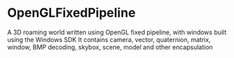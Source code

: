 # OpenGLFixedPipeline
A 3D roaming world written using OpenGL fixed pipeline, with windows built using the Windows SDK
It contains camera, vector, quaternion, matrix, window, BMP decoding, skybox, scene, model and other encapsulation
